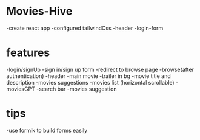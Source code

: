 # Movies-Hive
-create react app
-configured tailwindCss
-header
-login-form
# features 
-login/signUp
    -sign in/sign up form
    -redirect to browse page
-browse(after authentication)
    -header
    -main movie
        -trailer in bg
        -movie title and description
    -movies suggestions
        -movies list (horizontal scrollable)
-moviesGPT
    -search bar
    -movies suggestion

# tips 
-use formik to build forms easily